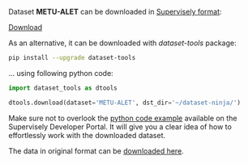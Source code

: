 Dataset **METU-ALET** can be downloaded in [Supervisely format](https://developer.supervisely.com/api-references/supervisely-annotation-json-format):

 [Download](https://www.dropbox.com/scl/fi/pclsf5he3gah9kmvqivts/metualet-DatasetNinja.tar?rlkey=zbkdnyqj396c8g5w1ihvp35g2&dl=1)

As an alternative, it can be downloaded with *dataset-tools* package:
``` bash
pip install --upgrade dataset-tools
```

... using following python code:
``` python
import dataset_tools as dtools

dtools.download(dataset='METU-ALET', dst_dir='~/dataset-ninja/')
```
Make sure not to overlook the [python code example](https://developer.supervisely.com/getting-started/python-sdk-tutorials/iterate-over-a-local-project) available on the Supervisely Developer Portal. It will give you a clear idea of how to effortlessly work with the downloaded dataset.

The data in original format can be [downloaded here](https://cengmetuedutr-my.sharepoint.com/:u:/g/personal/skalkan_ceng_metu_edu_tr/Ee9IYWHjbWxMrQNuVkuvlU0Buu3DgplFP7BBAWMyG06Qlw?e=z84zLt).